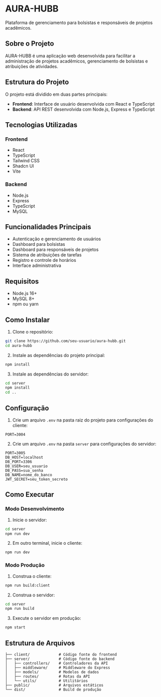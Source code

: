 
# AURA-HUBB

Plataforma de gerenciamento para bolsistas e responsáveis de projetos acadêmicos.

## Sobre o Projeto

AURA-HUBB é uma aplicação web desenvolvida para facilitar a administração de projetos acadêmicos, gerenciamento de bolsistas e atribuições de atividades.

## Estrutura do Projeto

O projeto está dividido em duas partes principais:

- **Frontend**: Interface de usuário desenvolvida com React e TypeScript
- **Backend**: API REST desenvolvida com Node.js, Express e TypeScript

## Tecnologias Utilizadas

### Frontend
- React
- TypeScript
- Tailwind CSS
- Shadcn UI
- Vite

### Backend
- Node.js
- Express
- TypeScript
- MySQL

## Funcionalidades Principais

- Autenticação e gerenciamento de usuários
- Dashboard para bolsistas
- Dashboard para responsáveis de projetos
- Sistema de atribuições de tarefas
- Registro e controle de horários
- Interface administrativa

## Requisitos

- Node.js 16+
- MySQL 8+
- npm ou yarn

## Como Instalar

1. Clone o repositório:
```bash
git clone https://github.com/seu-usuario/aura-hubb.git
cd aura-hubb
```

2. Instale as dependências do projeto principal:
```bash
npm install
```

3. Instale as dependências do servidor:
```bash
cd server
npm install
cd ..
```

## Configuração

1. Crie um arquivo `.env` na pasta raiz do projeto para configurações do cliente:
```
PORT=3004
```

2. Crie um arquivo `.env` na pasta `server` para configurações do servidor:
```
PORT=3005
DB_HOST=localhost
DB_PORT=3306
DB_USER=seu_usuario
DB_PASS=sua_senha
DB_NAME=nome_do_banco
JWT_SECRET=seu_token_secreto
```

## Como Executar

### Modo Desenvolvimento

1. Inicie o servidor:
```bash
cd server
npm run dev
```

2. Em outro terminal, inicie o cliente:
```bash
npm run dev
```

### Modo Produção

1. Construa o cliente:
```bash
npm run build:client
```

2. Construa o servidor:
```bash
cd server
npm run build
```

3. Execute o servidor em produção:
```bash
npm start
```

## Estrutura de Arquivos

```
├── client/             # Código fonte do frontend
├── server/             # Código fonte do backend
│   ├── controllers/    # Controladores da API
│   ├── middleware/     # Middleware do Express
│   ├── models/         # Modelos de dados
│   ├── routes/         # Rotas da API
│   └── utils/          # Utilitários
├── public/             # Arquivos estáticos
└── dist/               # Build de produção
```

